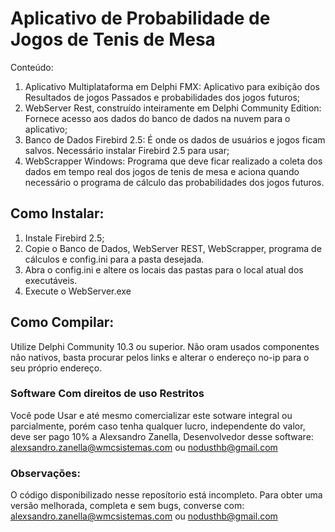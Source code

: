 # Aplicativo de Probabilidade de Jogos de Tenis de Mesa
 
Conteúdo:

1) Aplicativo Multiplataforma em Delphi FMX: Aplicativo para exibição dos Resultados de jogos Passados e probabilidades dos jogos futuros;
2) WebServer Rest, construído inteiramente em Delphi Community Edition: Fornece acesso aos dados do banco de dados na nuvem para o aplicativo;
3) Banco de Dados Firebird 2.5: É onde os dados de usuários e jogos ficam salvos. Necessário instalar Firebird 2.5 para usar;
4) WebScrapper Windows: Programa que deve ficar realizado a coleta dos dados em tempo real dos jogos de tenis de mesa e aciona quando necessário o programa de cálculo das probabilidades dos jogos futuros.

## Como Instalar:

1) Instale Firebird 2.5;
2) Copie o Banco de Dados, WebServer REST, WebScrapper, programa de cálculos e config.ini para a pasta desejada.
3) Abra o config.ini e altere os locais das pastas para o local atual dos executáveis.
4) Execute o WebServer.exe

## Como Compilar:

Utilize Delphi Community 10.3 ou superior. Não oram usados componentes não nativos, basta procurar pelos links e alterar o endereço no-ip para o seu próprio endereço.

### Software Com direitos de uso Restritos

Você pode Usar e até mesmo comercializar este sotware integral ou parcialmente, porém caso tenha qualquer lucro, independente do valor, deve ser pago 10% a Alexsandro Zanella, Desenvolvedor desse software: alexsandro.zanella@wmcsistemas.com ou nodusthb@gmail.com


### Observações:

O código disponibilizado nesse reposítorio está incompleto. Para obter uma versão melhorada, completa e sem bugs, converse com: alexsandro.zanella@wmcsistemas.com ou nodusthb@gmail.com
